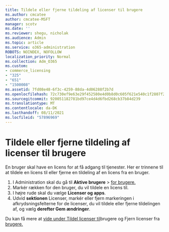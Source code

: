```yaml
---
title: Tildele eller fjerne tildeling af licenser til brugere
ms.author: cmcatee
author: cmcatee-MSFT
manager: scotv
ms.date: ''
ms.reviewer: shegu, nicholak
ms.audience: Admin
ms.topic: article
ms.service: o365-administration
ROBOTS: NOINDEX, NOFOLLOW
localization_priority: Normal
ms.collection: Adm_O365
ms.custom:
- commerce_licensing
- "325"
- "651"
- "1500008"
ms.assetid: 7fd08e48-6f3c-4259-88da-4d06288f2b7d
ms.openlocfilehash: 72c730ef9e63e29f452580e4d0b8d0c605f621e540c1f2807f284c47aeaa37f5
ms.sourcegitcommit: 920051182781bd97ce4d4d6fbd268cb37b84d239
ms.translationtype: MT
ms.contentlocale: da-DK
ms.lasthandoff: 08/11/2021
ms.locfileid: "57896969"
---
```

# <a name="assign-or-unassign-licenses-to-users"></a>Tildele eller fjerne tildeling af licenser til brugere

En bruger skal have en licens for at få adgang til tjenester. Her er trinnene til at tildele en licens til eller fjerne en tildeling af en licens fra en bruger.
  
1. I Administration skal du gå til **Aktive brugere** \> [for brugere.](https://go.microsoft.com/fwlink/p/?linkid=834822)
2. Markér rækken for den bruger, du vil tildele en licens til.
3. I højre rude skal du vælge **Licenser og apps**.
4. Udvid **sektionen** Licenser, markér eller fjern markeringen i afkrydsningsfelterne for de licenser, du vil tildele eller fjerne tildelingen af, og vælg **derefter Gem ændringer**.

Du kan få mere at [vide under Tildel licenser til](https://docs.microsoft.com/microsoft-365/admin/manage/assign-licenses-to-users)brugere og Fjern licenser fra [brugere.](https://docs.microsoft.com/microsoft-365/admin/manage/remove-licenses-from-users)